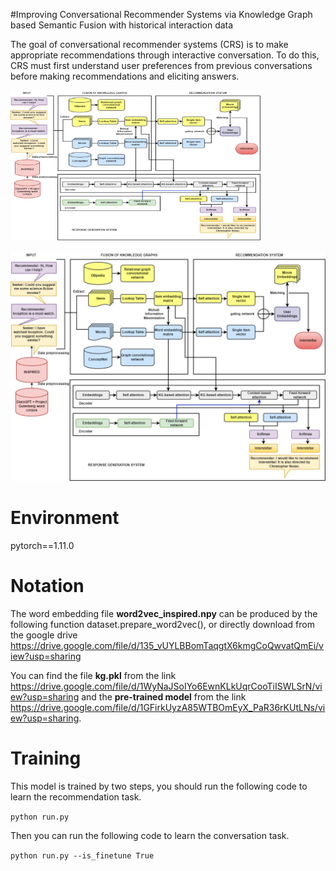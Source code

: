 #Improving Conversational Recommender Systems via Knowledge Graph based Semantic Fusion with historical interaction data

The goal of conversational recommender systems (CRS) is to make appropriate recommendations through interactive conversation. To do this, CRS must first understand user preferences from previous conversations before making recommendations and eliciting answers.

<img src="./Figure1again.png" width=400 height=240 />

![](./Figure1again.png)

# Environment
pytorch==1.11.0

# Notation
The word embedding file **word2vec_inspired.npy** can be produced by the following function dataset.prepare_word2vec(), or directly download from the google drive
https://drive.google.com/file/d/135_vUYLBBomTaqgtX6kmgCoQwvatQmEi/view?usp=sharing

You can find the file **kg.pkl** from the link https://drive.google.com/file/d/1WyNaJSoIYo6EwnKLkUqrCooTiISWLSrN/view?usp=sharing and the **pre-trained model** from the link https://drive.google.com/file/d/1GFirkUyzA85WTBOmEyX_PaR36rKUtLNs/view?usp=sharing. 

# Training
This model is trained by two steps, you should run the following code to learn the recommendation task.

```python run.py```

Then you can run the following code to learn the conversation task. 

```python run.py --is_finetune True```
